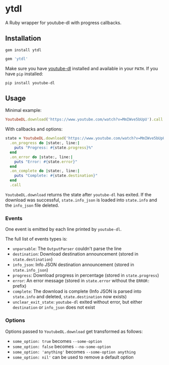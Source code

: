 # ytdl

A Ruby wrapper for youtube-dl with progress callbacks.

## Installation

```shell
gem install ytdl
```

```ruby
gem 'ytdl'
```

Make sure you have [youtube-dl](https://github.com/ytdl-org/youtube-dl) installed and available in your `PATH`. If you have `pip` installed:

```shell
pip install youtube-dl
```

## Usage

Minimal example:

```ruby
YoutubeDL.download('https://www.youtube.com/watch?v=MmIWve5bUpU').call
```

With callbacks and options:

```ruby
state = YoutubeDL.download('https://www.youtube.com/watch?v=MmIWve5bUpU', format: 'mp4')
  .on_progress do |state:, line:|
    puts "Progress: #{state.progress}%"
  end
  .on_error do |state:, line:|
    puts "Error: #{state.error}"
  end
  .on_complete do |state:, line:|
    puts "Complete: #{state.destination}"
  end
  .call
```

`YoutubeDL.download` returns the state after `youtube-dl` has exited. If the download was successful, `state.info_json` is loaded into `state.info` and the `info_json` file deleted.

### Events

One event is emitted by each line printed by `youtube-dl`.

The full list of events types is:

* `unparsable`: The `OutputParser` couldn't parse the line
* `destination`: Download destination announcement (stored in `state.destination`)
* `info_json`: Info JSON destination announcement (stored in `state.info_json`)
* `progress`: Download progress in percentage (stored in `state.progress`)
* `error`: An error message (stored in `state.error` without the `ERROR: ` prefix)
* `complete`: The download is complete (Info JSON is parsed into `state.info` and deleted, `state.destination` now exists)
* `unclear_exit_state`: `youtube-dl` exited without error, but either `destination` or `info_json` does not exist

### Options

Options passed to `YoutubeDL.download` get transformed as follows:

* `some_option: true` becomes `--some-option`
* `some_option: false` becomes `--no-some-option`
* `some_option: 'anything'` becomes `--some-option anything`
* `some_option: nil'` can be used to remove a default option
